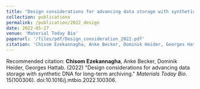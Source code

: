 ```yaml
---
title: "Design considerations for advancing data storage with synthetic DNA for long-term archiving"
collection: publications
permalink: /publication/2022_design
date: 2022-05-27
venue: 'Material Today Bio'
paperurl: '/files/pdf/Design_consideration_2022.pdf'
citation: 'Chisom Ezekannagha, Anke Becker, Dominik Heider, Georges Hattab. (2022). &quot;Design considerations for advancing data storage with synthetic DNA for long-term archiving.&quot; <i>Materials Today Bio</i>. 15(100306). doi:10.1016/j.mtbio.2022.100306'
---
```


<!---[Download paper here](/files/pdf/Design_consideration_2022.pdf)--->

Recommended citation: **Chisom Ezekannagha**, Anke Becker, Dominik Heider, Georges Hattab. (2022) "Design considerations for advancing data storage with synthetic DNA for long-term archiving." <i>Materials Today Bio</i>. 15(100306). doi:10.1016/j.mtbio.2022.100306.

